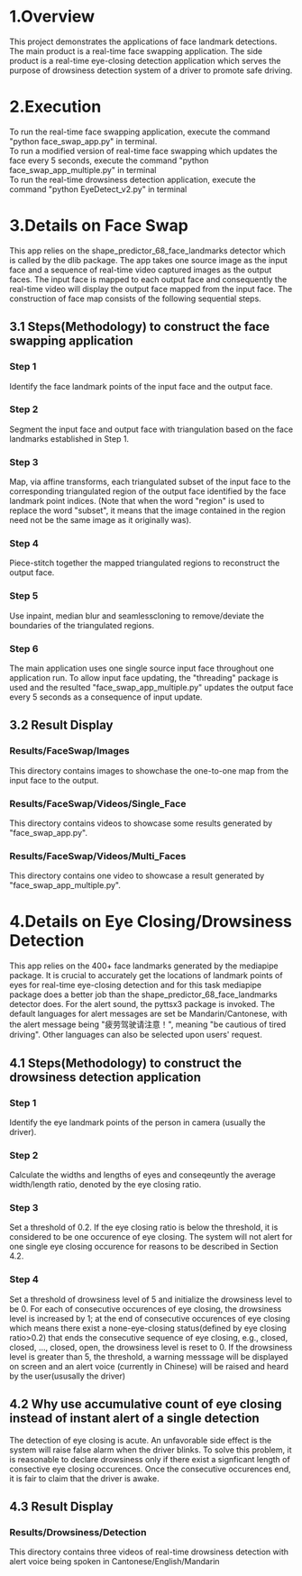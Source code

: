# 1.Overview
This project demonstrates the applications of face landmark detections. 
The main product is a real-time face swapping application. 
The side product is a real-time eye-closing detection application which serves the purpose of drowsiness detection system of a driver to promote safe driving. </br>

# 2.Execution
To run the real-time face swapping application, execute the command "python face_swap_app.py" in terminal. </br>
To run a modified version of real-time face swapping which updates the face every 5 seconds, execute the command "python face_swap_app_multiple.py" in terminal </br>
To run the real-time drowsiness detection application, execute the command "python EyeDetect_v2.py" in terminal </br>

# 3.Details on Face Swap
This app relies on the shape_predictor_68_face_landmarks detector which is called by the dlib package. The app takes one source image as the input face and a sequence of real-time video captured images as the output faces. The input face is mapped to each output face and consequently the real-time video will display the output face mapped from the input face. The construction of face map consists of the following sequential steps. <br>
## 3.1 Steps(Methodology) to construct the face swapping application
### Step 1
Identify the face landmark points of the input face and the output face. 
### Step 2
Segment the input face and output face with triangulation based on the face landmarks established in Step 1.
### Step 3
Map, via affine transforms, each triangulated subset of the input face to the corresponding triangulated region of the output face identified by the face landmark point indices. (Note that when the word "region" is used to replace the word "subset", it means that the image contained in the region need not be the same image as it originally was). 
### Step 4
Piece-stitch together the mapped triangulated regions to reconstruct the output face.
### Step 5
Use inpaint, median blur and seamlesscloning to remove/deviate the boundaries of the triangulated regions.
### Step 6
The main application uses one single source input face throughout one application run. To allow input face updating, the "threading" package is used and the resulted "face_swap_app_multiple.py" updates the output face every 5 seconds as a consequence of input update. 

## 3.2 Result Display
### Results/FaceSwap/Images 
This directory contains images to showchase the one-to-one map from the input face to the output.
### Results/FaceSwap/Videos/Single_Face 
This directory contains videos to showcase some results generated by "face_swap_app.py".
### Results/FaceSwap/Videos/Multi_Faces 
This directory contains one video to showcase a result generated by "face_swap_app_multiple.py".

# 4.Details on Eye Closing/Drowsiness Detection 
This app relies on the 400+ face landmarks generated by the mediapipe package. It is crucial to accurately get the locations of landmark points of eyes for real-time eye-closing detection and for this task mediapipe package does a better job than the shape_predictor_68_face_landmarks detector does. For the alert sound, the pyttsx3 package is invoked. The default languages for alert messages are set be Mandarin/Cantonese, with the alert message being "疲劳驾驶请注意！", meaning "be cautious of tired driving". Other languages can also be selected upon users' request.</br>

## 4.1 Steps(Methodology) to construct the drowsiness detection application
### Step 1
Identify the eye landmark points of the person in camera (usually the driver).
### Step 2
Calculate the widths and lengths of eyes and conseqeuntly the average width/length ratio, denoted by the eye closing ratio.
### Step 3
Set a threshold of 0.2. If the eye closing ratio is below the threshold, it is considered to be one occurence of eye closing. The system will not alert for one single eye closing occurence for reasons to be described in Section 4.2.
### Step 4 
Set a threshold of drowsiness level of 5 and initialize the drowsiness level to be 0. For each of consecutive occurences of eye closing, the drowsiness level is increased by 1; at the end of consecutive occurences of eye closing which means there exist a none-eye-closing status(defined by eye closing ratio>0.2) that ends the consecutive sequence of eye closing, e.g., closed, closed, ..., closed, open, the drowsiness level is reset to 0. If the drowsiness level is greater than 5, the threshold, a warning messsage will be displayed on screen and an alert voice (currently in Chinese) will be raised and heard by the user(ususally the driver)

## 4.2 Why use accumulative count of eye closing instead of instant alert of a single detection
The detection of eye closing is acute. An unfavorable side effect is the system will raise false alarm when the driver blinks.
To solve this problem, it is reasonable to declare drowsiness only if there exist a signficant length of consective eye closing occurences. Once the consecutive occurences end, it is fair to claim that the driver is awake.

## 4.3 Result Display
### Results/Drowsiness/Detection 
This directory contains three videos of real-time drowsiness detection with alert voice being spoken in Cantonese/English/Mandarin















